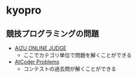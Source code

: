 # kyopro

## 競技プログラミングの問題
* [AIZU ONLINE JUDGE](https://onlinejudge.u-aizu.ac.jp/challenges/search/categories)
  * ここでカテゴリ単位で問題を解くことができる
* [AtCoder Problems](https://kenkoooo.com/atcoder/#/table/)
  * コンテストの過去問が解くことができる
